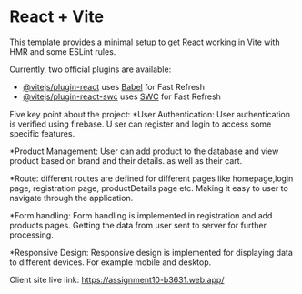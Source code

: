 # React + Vite

This template provides a minimal setup to get React working in Vite with HMR and some ESLint rules.

Currently, two official plugins are available:

- [@vitejs/plugin-react](https://github.com/vitejs/vite-plugin-react/blob/main/packages/plugin-react/README.md) uses [Babel](https://babeljs.io/) for Fast Refresh
- [@vitejs/plugin-react-swc](https://github.com/vitejs/vite-plugin-react-swc) uses [SWC](https://swc.rs/) for Fast Refresh

Five key point about the project:
*User Authentication: User authentication is verified using firebase. U ser can register and login to access some specific features.

*Product Management: User can add product to the database and view product based on brand and their details. as well as their cart.

*Route: different routes are defined for different pages like homepage,login page, registration page, productDetails page etc. Making it easy to user to navigate through the application.

*Form handling: Form handling is implemented in registration and add products pages. Getting the data from user sent to server for further processing.

*Responsive Design: Responsive design is implemented for displaying data to different devices. For example mobile and desktop.

Client site live link: https://assignment10-b3631.web.app/
